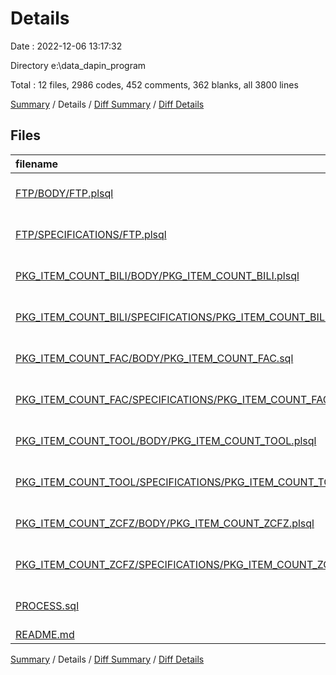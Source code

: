 # Details

Date : 2022-12-06 13:17:32

Directory e:\\data_dapin_program

Total : 12 files,  2986 codes, 452 comments, 362 blanks, all 3800 lines

[Summary](results.md) / Details / [Diff Summary](diff.md) / [Diff Details](diff-details.md)

## Files
| filename | language | code | comment | blank | total |
| :--- | :--- | ---: | ---: | ---: | ---: |
| [FTP/BODY/FTP.plsql](/FTP/BODY/FTP.plsql) | Oracle-SQL and PLSQL | 550 | 169 | 138 | 857 |
| [FTP/SPECIFICATIONS/FTP.plsql](/FTP/SPECIFICATIONS/FTP.plsql) | Oracle-SQL and PLSQL | 113 | 24 | 30 | 167 |
| [PKG_ITEM_COUNT_BILI/BODY/PKG_ITEM_COUNT_BILI.plsql](/PKG_ITEM_COUNT_BILI/BODY/PKG_ITEM_COUNT_BILI.plsql) | Oracle-SQL and PLSQL | 51 | 14 | 13 | 78 |
| [PKG_ITEM_COUNT_BILI/SPECIFICATIONS/PKG_ITEM_COUNT_BILI.plsql](/PKG_ITEM_COUNT_BILI/SPECIFICATIONS/PKG_ITEM_COUNT_BILI.plsql) | Oracle-SQL and PLSQL | 4 | 3 | 4 | 11 |
| [PKG_ITEM_COUNT_FAC/BODY/PKG_ITEM_COUNT_FAC.sql](/PKG_ITEM_COUNT_FAC/BODY/PKG_ITEM_COUNT_FAC.sql) | Oracle-SQL and PLSQL | 1,120 | 77 | 22 | 1,219 |
| [PKG_ITEM_COUNT_FAC/SPECIFICATIONS/PKG_ITEM_COUNT_FAC.sql](/PKG_ITEM_COUNT_FAC/SPECIFICATIONS/PKG_ITEM_COUNT_FAC.sql) | Oracle-SQL and PLSQL | 11 | 4 | 4 | 19 |
| [PKG_ITEM_COUNT_TOOL/BODY/PKG_ITEM_COUNT_TOOL.plsql](/PKG_ITEM_COUNT_TOOL/BODY/PKG_ITEM_COUNT_TOOL.plsql) | Oracle-SQL and PLSQL | 388 | 63 | 85 | 536 |
| [PKG_ITEM_COUNT_TOOL/SPECIFICATIONS/PKG_ITEM_COUNT_TOOL.plsql](/PKG_ITEM_COUNT_TOOL/SPECIFICATIONS/PKG_ITEM_COUNT_TOOL.plsql) | Oracle-SQL and PLSQL | 27 | 3 | 4 | 34 |
| [PKG_ITEM_COUNT_ZCFZ/BODY/PKG_ITEM_COUNT_ZCFZ.plsql](/PKG_ITEM_COUNT_ZCFZ/BODY/PKG_ITEM_COUNT_ZCFZ.plsql) | Oracle-SQL and PLSQL | 674 | 70 | 44 | 788 |
| [PKG_ITEM_COUNT_ZCFZ/SPECIFICATIONS/PKG_ITEM_COUNT_ZCFZ.plsql](/PKG_ITEM_COUNT_ZCFZ/SPECIFICATIONS/PKG_ITEM_COUNT_ZCFZ.plsql) | Oracle-SQL and PLSQL | 18 | 3 | 4 | 25 |
| [PROCESS.sql](/PROCESS.sql) | Oracle-SQL and PLSQL | 28 | 22 | 13 | 63 |
| [README.md](/README.md) | Markdown | 2 | 0 | 1 | 3 |

[Summary](results.md) / Details / [Diff Summary](diff.md) / [Diff Details](diff-details.md)